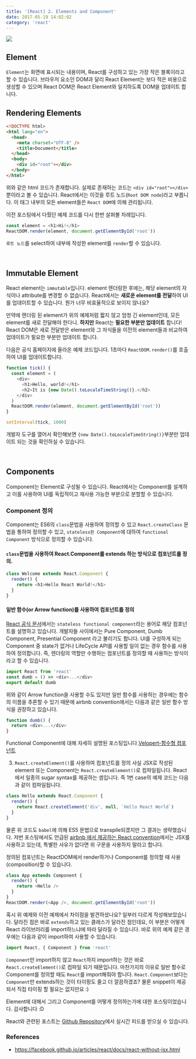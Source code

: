 ```yaml
---
title: '[React] 2. Elements and Component'
date: 2017-05-19 14:02:02
category: 'react'
---
```


![](/images/react_logo.png)

## Element

`Element`는 화면에 표시되는 내용이며, React를 구성하고 있는 가장 작은 블록이라고 할 수 있습니다. 브라우저 요소인 DOM과 달리 React Element는 보다 적은 비용으로 생성할 수 있으며 React DOM은 React Element와 일치하도록 DOM을 업데이트 합니다.

## Rendering Elements

```html
<!DOCTYPE html>
<html lang="en">
  <head>
    <meta charset="UTF-8" />
    <title>Document</title>
  </head>
  <body>
    <div id="root"></div>
  </body>
</html>
```

위와 같은 html 코드가 존재합니다. 실제로 존재하는 코드는 `<div id="root"></div>`뿐이라고 볼 수 있습니다. React에서는 이것을 루트 노드(`Root DOM node`)라고 부릅니다. 이 태그 내부의 모든 element들은 `React DOM`에 의해 관리됩니다.

이전 포스팅에서 다뤘던 예제 코드를 다시 한번 살펴볼 차례입니다.

```js
const element = <h1>Hi!</h1>
ReactDOM.render(element, document.getElementById('root'))
```

`루트 노드`를 select하여 내부에 작성한 element를 `render`할 수 있습니다.

</br>

## Immutable Element

React element는 `immutable`입니다. element 렌더링한 후에는, 해당 element의 자식이나 attribute를 변경할 수 없습니다. React에서는 **새로운 element를 전달**하여 UI를 업데이트할 수 있습니다. 뭔가 너무 비효율적으로 보이지 않나요?

만약에 렌더링 된 element가 위의 예제처럼 짧지 않고 엄청 긴 element인데, 모든 element를 새로 전달해야 한다니. **하지만** React는 **필요한 부분만 업데이트** 합니다! React DOM은 새로 전달받은 element와 그 자식들을 이전의 element들과 비교하여 업데이트가 필요한 부분만 업데이트 합니다.

다음은 공식 홈페이지에 올라온 예제 코드입니다. 1초마다 `ReactDOM.render()`를 호출하여 UI를 업데이트합니다.

```js
function tick() {
  const element = (
    <div>
      <h1>Hello, world!</h1>
      <h2>It is {new Date().toLocaleTimeString()}.</h2>
    </div>
  )
  ReactDOM.render(element, document.getElementById('root'))
}

setInterval(tick, 1000)
```

개발자 도구를 열어서 확인해보면 `{new Date().toLocaleTimeString()}`부분만 업데이트 되는 것을 확인하실 수 있습니다.

</br>

## Components

Component는 Element로 구성될 수 있습니다. React에서는 Component를 설계하고 이를 사용하여 UI를 독립적이고 재사용 가능한 부분으로 분할할 수 있습니다.

### Component 정의

Component는 ES6의 `class`문법을 사용하여 정의할 수 있고 `React.createClass` 문법을 통하여 정의할 수 있고, `stateless한 Component`에 대하여 `functional Component` 방식으로 정의할 수 있습니다.

#### `class`문법을 사용하여 React.Component를 extends 하는 방식으로 컴포넌트를 정의.

```js
class Welcome extends React.Component {
  render() {
    return <h1>Hello React World!</h1>
  }
}
```

#### 일반 함수(or Arrow function)를 사용하여 컴포넌트를 정의

[React 공식 문서](https://facebook.github.io/articles/react/docs/context.html)에서는 `stateless functional component`라는 용어로 해당 컴포넌트를 설명하고 있습니다. 개발자들 사이에서는 Pure Component, Dumb Component, Presential Component 라고 불리기도 합니다. UI를 구성하게 되는 Component 중 state가 없거나 LifeCycle API를 사용할 일이 없는 경우 함수를 사용하여 정의합니다. 즉, 렌더링의 역할만 수행하는 컴포넌트를 정의할 때 사용하는 방식이라고 할 수 있습니다.

```js
import React from 'react'
const dumb = () => <div>...</div>
export default dumb
```

위와 같이 Arrow function을 사용할 수도 있지만 일반 함수를 사용하는 경우에는 함수의 이름을 추론할 수 있기 때문에 airbnb convention에서는 다음과 같은 일반 함수 방식을 권장하고 있습니다.

```js
function dumb() {
  return <div>...</div>
}
```

Functional Component에 대해 자세히 설명된 포스팅입니다.[Velopert-함수형 컴포넌트](https://velopert.com/2994)

3. `React.createElement()`를 사용하여 컴포넌트를 정의
   사실 JSX로 작성된 element 또는 Component는 `React.createElement()`로 컴파일됩니다. React에서 일종의 sugar syntax를 제공하는 셈입니다. 즉 1번 case의 예제 코드는 다음과 같이 컴파일됩니다.

```js
class Hello extends React.Component {
  render() {
    return React.createElement('div', null, `Hello React World`)
  }
}
```

물론 위 코드도 `babel`에 의해 ES5 문법으로 transpile되겠지만 그 결과는 생략했습니다. 저번 포스팅에서도 언급된 [airbnb 에서 제공하는 React convention](https://github.com/apple77y/javascript/tree/master/react)에서는 JSX를 사용하고 있는데, 특별한 사유가 없다면 위 구문을 사용하지 말라고 합니다.

정의된 컴포넌트는 ReactDOM에서 render하거나 Component를 정의할 때 사용(composition)할 수 있습니다.

```js
class App extends Component {
  render() {
    return <Hello />
  }
}
ReactDOM.render(<App />, document.getElementById('root'))
```

혹시 위 예제와 이전 예제에서 차이점을 발견하셨나요? 일부러 다르게 작성해보았습니다. 달라진 점은 바로 `extends`하고 있는 클래스가 달라진 점인데요, 이 부분은 어떻게 React 라이브러리를 import하느냐에 따라 달라질 수 있습니다. 바로 위의 예제 같은 경우에는 다음과 같이 import하여 사용할 수 있습니다.

```js
import React, { Component } from 'react'
```

`Component`만 import하지 않고 `React`까지 import하는 것은 바로 `React.createElement()`로 컴파일 되기 때문입니다. 마찬가지의 이유로 일반 함수로 Component를 정의할 때도 `React`를 import해줘야 합니다. `React.Component`보다는 `Component`만 extends하는 것이 타이핑도 줄고 더 깔끔하겠죠? 물론 snippet이 제공되서 직접 타이핑 할 필요는 없지만요 :)

Element에 대해서 그리고 Component를 어떻게 정의하는가에 대한 포스팅이었습니다. 감사합니다 :D

React와 관련된 포스트는 [Github Repository](https://github.com/JaeYeopHan/react_tutorial_with_docs)에서 실시간 피드를 받으실 수 있습니다.

### References

- https://facebook.github.io/articles/react/docs/react-without-jsx.html
